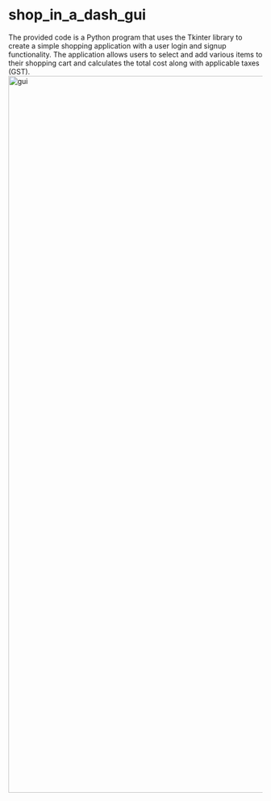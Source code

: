 # shop_in_a_dash_gui
The provided code is a Python program that uses the Tkinter library to create a simple shopping application with a user login and signup functionality. The application allows users to select and add various items to their shopping cart and calculates the total cost along with applicable taxes (GST). 
<img width="1419" alt="gui" src="https://github.com/vibofl1/shop_in_a_dash_gui/assets/83950636/ae431851-15db-4bb9-a5bb-710cc165002e">

